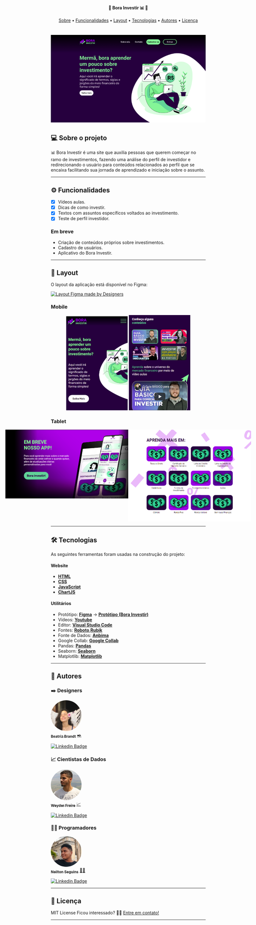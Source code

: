 <h4 align="center"> 
	🚧  Bora Investir 📊 🚧
</h4>
<p align="center">
 <a href="#-sobre-o-projeto">Sobre</a> •
 <a href="#-funcionalidades">Funcionalidades</a> •
 <a href="#-layout">Layout</a> •
 <a href="#-tecnologias">Tecnologias</a> •
 <a href="#-autor">Autores</a> • 
 <a href="#user-content--licença">Licença</a>
</p>

<h1 align="center">
    <img alt="Bora Investir" title="#BoraInvestir" src="./assets/banner.png" />
</h1>

## 💻 Sobre o projeto

📊 Bora Investir é uma site que auxilia pessoas que querem começar no ramo de investimentos, fazendo uma análise do perfil de investidor e redirecionando o usuário para conteúdos relacionados ao perfil que se encaixa facilitando sua jornada de aprendizado e iniciação sobre o assunto.

---

## ⚙️ Funcionalidades

- [x] Vídeos aulas.
- [x] Dicas de como investir.
- [x] Textos com assuntos específicos voltados ao investimento.
- [x] Teste de perfil investidor.

### Em breve

- Criação de conteúdos próprios sobre investimentos.
- Cadastro de usuários.
- Aplicativo do Bora Investir.

---

## 🎨 Layout

O layout da aplicação está disponível no Figma:

<a href="https://www.figma.com/file/4R8xGkHnpPInxPkigF9N5R/Desafio-5?node-id=0%3A1">
  <img alt="Layout Figma made by Designers" src="https://img.shields.io/badge/Acessar%20Layout%20-Figma-%2304D361">
</a>

### Mobile

<p align="center">
  <img alt="BoraInvestirMobile" title="#BoraInvestirMobile" src="./assets/mobile-intro.png" width="200px">

  <img alt="BoraInvestirMobile" title="#BoraInvestirMobile" src="./assets/mobile-content.png" width="200px">
</p>

### Tablet

<p align="center" style="display: flex; align-items: flex-start; justify-content: center;">
  <img alt="PhotoleadMobile" title="#PhotoleadMobile" src="./assets/tablet-app.png" width="400px">

  <img alt="PhotoleadMobile" title="#PhotoleadMobile" src="./assets/tablet-learning-more.png" width="400px">
</p>

---

## 🛠 Tecnologias

As seguintes ferramentas foram usadas na construção do projeto:

#### **Website**

- **[HTML](https://developer.mozilla.org/pt-BR/docs/Web/HTML)**
- **[CSS](https://developer.mozilla.org/pt-BR/docs/Web/CSS)**
- **[JavaScript](https://developer.mozilla.org/pt-BR/docs/Web/JavaScript)**
- **[ChartJS](https://www.chartjs.org/)**

#### **Utilitários**

- Protótipo: **[Figma](https://www.figma.com/)** → **[Protótipo (Bora Investir)](https://www.figma.com/file/4R8xGkHnpPInxPkigF9N5R/Desafio-5?node-id=0%3A1)**
- Vídeos: **[Youtube](https://www.youtube.com/)**
- Editor: **[Visual Studio Code](https://code.visualstudio.com/)**
- Fontes: **[Roboto](https://fonts.google.com/specimen/Roboto)**,**[Rubik](https://fonts.google.com/specimen/Rubik)**
- Fonte de Dados: **[Anbima](https://www.anbima.com.br/data/files/86/D1/30/40/3E88B710C83266B7882BA2A8/ed03.zip)**
- Google Collab: **[Google Collab](https://colab.research.google.com/drive/1bO78S8FP7N0hYGQlVemkx8jqnL0lhqpZ?usp=sharing)**
- Pandas: **[Pandas](https://pandas.pydata.org/)**
- Seaborn: **[Seaborn](https://seaborn.pydata.org/)**
- Matplotlib: **[Matplotlib](https://matplotlib.org/)**

---

## 🦸 Autores

### ✒️ Designers

<a href="https://www.linkedin.com/in/beatriz-brandt-263237224">
 <img style="border-radius: 50%;" src="./assets/BeatrizBrandt.jfif" width="100px;" alt=""/>
 <br />
 <sub><b>Beatriz Brandt</b></sub></a> <a href="https://www.linkedin.com/in/beatriz-brandt-263237224" title="Design">✒️ </a>
 <br />

[![Linkedin Badge](https://img.shields.io/badge/-BeatrizBrandt-pink?style=flat-square&logo=Linkedin&logoColor=white&link=https://www.linkedin.com/in/beatriz-brandt-263237224)](https://www.linkedin.com/in/beatriz-brandt-263237224)

### 📈 Cientistas de Dados

<a href="https://www.linkedin.com/in/weyder-freire-7876a81aa/">
 <img style="border-radius: 50%;" src="./assets/WeyderFreire.jfif" width="100px;" alt=""/>
 <br />
 <sub><b>Weyder Freire</b></sub></a> <a href="https://www.linkedin.com/in/weyder-freire-7876a81aa/" title="Cientista de Dados">📈</a>
 <br />

[![Linkedin Badge](https://img.shields.io/badge/-WeyderFreire-green?style=flat-square&logo=Linkedin&logoColor=white&link=https://www.linkedin.com/in/weyder-freire-7876a81aa/)](https://www.linkedin.com/in/weyder-freire-7876a81aa/)

### 👨‍💻 Programadores

<a href="https://www.linkedin.com/in/ne%C3%ADlton-seguins-bb8786a6/">
 <img style="border-radius: 50%;" src="./assets/NeiltonSeguins.jpeg" width="100px;" alt=""/>
 <br />
 <sub><b>Neilton Seguins</b></sub></a> <a href="https://www.linkedin.com/in/ne%C3%ADlton-seguins-bb8786a6/" title="Photolead">👨‍💻</a>
 <br />

[![Linkedin Badge](https://img.shields.io/badge/-NeiltonSeguins-blue?style=flat-square&logo=Linkedin&logoColor=white&link=https://www.linkedin.com/in/ne%C3%ADlton-seguins-bb8786a6/)](https://www.linkedin.com/in/ne%C3%ADlton-seguins-bb8786a6/)

---

## 📝 Licença

MIT License
Ficou interessado? 👋🏽 [Entre em contato!](https://www.linkedin.com/in/ne%C3%ADlton-seguins-bb8786a6/)

---
